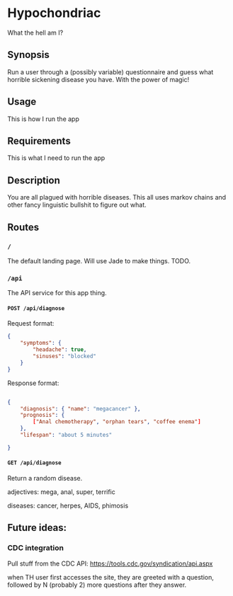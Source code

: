 # Hypochondriac

What the hell am I?

## Synopsis

Run a user through a (possibly variable) questionnaire and guess what horrible
sickening disease you have. With the power of magic!

## Usage

This is how I run the app

## Requirements

This is what I need to run the app

## Description

You are all plagued with horrible diseases. This all uses markov chains and other fancy
linguistic bullshit to figure out what.

## Routes

### `/`

The default landing page. Will use Jade to make things. TODO.

### `/api`

The API service for this app thing.

#### `POST /api/diagnose`

Request format:

```json
{
	"symptoms": {
		"headache": true,
		"sinuses": "blocked"
	}
}
```

Response format:

```json

{
	"diagnosis": { "name": "megacancer" },
	"prognosis": {
		["Anal chemotherapy", "orphan tears", "coffee enema"]
	},
	"lifespan": "about 5 minutes"

}
```

#### `GET /api/diagnose`

Return a random disease.

adjectives: mega, anal, super, terrific

diseases: cancer, herpes, AIDS, phimosis

## Future ideas:

### CDC integration

Pull stuff from the CDC API: https://tools.cdc.gov/syndication/api.aspx


when TH user first accesses the site, they are greeted with a question, followed by N (probably 2) more questions after they answer.


